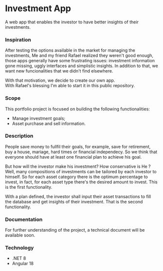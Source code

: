 # Investment App
A web app that enables the investor to have better insights of their investments.

### Inspiration
After testing the options available in the market for managing the investments, Me and my friend Rafael realized they weren't good enough, those apps generally have some frustrating issues: investment information gone missing, uggly interfaces and simplistic insights. In addition to that, we want new funcionalities that we didn't find elsewhere.

With that motivation, we decide to create our own app.  
With Rafael's blessing I'm able to start it in this public repository.

### Scope
This portfolio project is focused on building the following functionalities:
* Manage investment goals;
* Asset purchase and sell information.

### Description
People save money to fullfil their goals, for example, save for retirement, buy a house, mariage, hard times or financial independecy. So we think that everyone should have at least one financial plan to achieve his goal. 

But how will the investor make his investment? How conservative is He ? Well, many compositions of investments can be tailored by each investor to himself. So for each asset category there is the optimum percentage to invest, in fact, for each asset type there's the desired amount to invest. This is the first functionality.

With a plan defined, the investor shall input their asset transactions to fill the database and get insights of their investment. That is the second functionality.

### Documentation
For further understanding of the project, a technical document will be available soon.

### Technology
* .NET 8
* Angular 18
